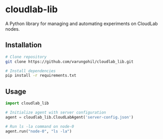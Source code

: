 # cloudlab-lib

A Python library for managing and automating experiments on CloudLab nodes.

## Installation

```bash
# Clone repository
git clone https://github.com/varungohil/cloudlab_lib.git

# Install dependencies
pip install -r requirements.txt
```

## Usage


```python
import cloudlab_lib

# Initialize agent with server configuration
agent = cloudlab_lib.CloudLabAgent('server-config.json')

# Run ls -la command on node-0
agent.run("node-0", "ls -la")

```
